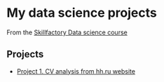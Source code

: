 # My data science projects
From the [Skillfactory Data science course](https://skillfactory.ru/data-scientist)

## Projects
* [Project 1. CV analysis from hh.ru website](https://github.com/anton-a-lukyanov/anton_repository/tree/main/DS_projects/project1)